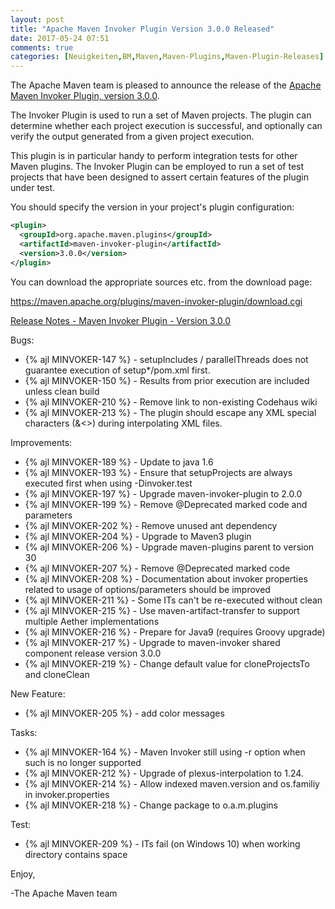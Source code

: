 ```yaml
---
layout: post
title: "Apache Maven Invoker Plugin Version 3.0.0 Released"
date: 2017-05-24 07:51
comments: true
categories: [Neuigkeiten,BM,Maven,Maven-Plugins,Maven-Plugin-Releases]
---
```

The Apache Maven team is pleased to announce the release of the 
[Apache Maven Invoker Plugin, version 3.0.0](https://maven.apache.org/plugins/maven-invoker-plugin/).

The Invoker Plugin is used to run a set of Maven projects. The plugin can
determine whether each project execution is successful, and optionally can
verify the output generated from a given project execution.

This plugin is in particular handy to perform integration tests for other Maven
plugins. The Invoker Plugin can be employed to run a set of test projects that
have been designed to assert certain features of the plugin under test.

You should specify the version in your project's plugin configuration:

``` xml
<plugin>
  <groupId>org.apache.maven.plugins</groupId>
  <artifactId>maven-invoker-plugin</artifactId>
  <version>3.0.0</version>
</plugin>
```


You can download the appropriate sources etc. from the download page:

https://maven.apache.org/plugins/maven-invoker-plugin/download.cgi

<!-- more -->

[Release Notes - Maven Invoker Plugin - Version 3.0.0](https://issues.apache.org/jira/secure/ReleaseNote.jspa?projectId=12317525&version=12330827)

Bugs:

 * {% ajl MINVOKER-147 %} - setupIncludes / parallelThreads does not guarantee execution of setup*/pom.xml first.
 * {% ajl MINVOKER-150 %} - Results from prior execution are included unless clean build
 * {% ajl MINVOKER-210 %} - Remove link to non-existing Codehaus wiki
 * {% ajl MINVOKER-213 %} - The plugin should escape any XML special characters (&<>) during interpolating XML files.

Improvements:

 * {% ajl MINVOKER-189 %} - Update to java 1.6
 * {% ajl MINVOKER-193 %} - Ensure that setupProjects are always executed first when using -Dinvoker.test
 * {% ajl MINVOKER-197 %} - Upgrade maven-invoker-plugin to 2.0.0
 * {% ajl MINVOKER-199 %} - Remove @Deprecated marked code and parameters
 * {% ajl MINVOKER-202 %} - Remove unused ant dependency
 * {% ajl MINVOKER-204 %} - Upgrade to Maven3 plugin
 * {% ajl MINVOKER-206 %} - Upgrade maven-plugins parent to version 30
 * {% ajl MINVOKER-207 %} - Remove @Deprecated marked code
 * {% ajl MINVOKER-208 %} - Documentation about invoker properties related to usage of options/parameters should be improved
 * {% ajl MINVOKER-211 %} - Some ITs can't be re-executed without clean
 * {% ajl MINVOKER-215 %} - Use maven-artifact-transfer to support multiple Aether implementations
 * {% ajl MINVOKER-216 %} - Prepare for Java9 (requires Groovy upgrade)
 * {% ajl MINVOKER-217 %} - Upgrade to maven-invoker shared component release version 3.0.0
 * {% ajl MINVOKER-219 %} - Change default value for cloneProjectsTo and cloneClean

New Feature:

 * {% ajl MINVOKER-205 %} - add color messages

Tasks:

 * {% ajl MINVOKER-164 %} - Maven Invoker still using -r option when such is no longer supported
 * {% ajl MINVOKER-212 %} - Upgrade of plexus-interpolation to 1.24.
 * {% ajl MINVOKER-214 %} - Allow indexed maven.version and os.familiy in invoker.properties
 * {% ajl MINVOKER-218 %} - Change package to o.a.m.plugins

Test:

 * {% ajl MINVOKER-209 %} - ITs fail (on Windows 10) when working directory contains space

Enjoy,

-The Apache Maven team
